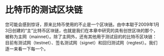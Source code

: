 # 比特币的测试区块链

您可能会感到惊讶，原来比特币使用的不止是一个区块链。由中本聪于2009年1月3日创建的“主”比特币区块链，也就是我们在本章中研究的具有创世区块的那个，被称为主网（mainnet）。除了主网外，还有其他用于测试目的的比特币区块链：目前有测试网（testnet）、签名测试网（signet）和回归测试网（regtest）。我们逐一来看一下每一个。
